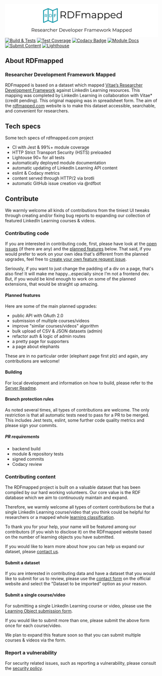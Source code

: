 [![RDfmapped](./server/assets/img/promo/rdfmapped_social_narrower.png)](https://rdfmapped.com)
[![Build & Tests](https://github.com/almasen/rdf-mapped/workflows/Build/badge.svg)](https://github.com/almasen/rdf-mapped/actions)
[![Test Coverage](https://img.shields.io/badge/dynamic/json?color=success&label=test%20coverage&query=%24.total.statements.pct&suffix=%25&url=https%3A%2F%2Fdev.rdfmapped.com%2Fcoverage%2Fcoverage-summary.json&logo=jest)](https://dev.rdfmapped.com/coverage)
[![Codacy Badge](https://app.codacy.com/project/badge/Grade/8f122bbf86794463b3b10f85bcf28249)](https://www.codacy.com?utm_source=github.com&amp;utm_medium=referral&amp;utm_content=almasen/rdf-mapped&amp;utm_campaign=Badge_Grade)
[![Module Docs](https://img.shields.io/badge/module-docs-informational?logo=node.js)](https://dev.rdfmapped.com/docs)
[![Submit Content](https://img.shields.io/badge/learning-submit%20content-informational?logo=linkedin)](https://rdfmapped.com/submit)
[![Lighthouse](https://img.shields.io/badge/Lighthouse-98.25%25-success?logo=Lighthouse)](https://googlechrome.github.io/lighthouse/viewer/?psiurl=https%3A%2F%2Frdfmapped.com%2F&strategy=desktop&category=performance&category=accessibility&category=best-practices&category=seo&category=pwa&utm_source=lh-chrome-ext#accessibility)

## About RDFmapped

### Researcher Development Framework Mapped

RDFmapped is based on a dataset which mapped [Vitae’s Researcher Development Framework](https://www.vitae.ac.uk/researchers-professional-development/about-the-vitae-researcher-development-framework/developing-the-vitae-researcher-development-framework "Vitae’s Researcher Development Framework") against LinkedIn Learning resources. This mapping was completed by LinkedIn Learning in collaboration with Vitae* (credit pending). This original mapping was in spreadsheet form. The aim of the [rdfmapped.com](https://rdfmapped.com) website is to make this dataset accessible, searchable, and convenient for researchers.

## Tech specs

Some tech specs of rdfmapped.com project

- CI with Jest & 99%+ module coverage
- HTTP Strict Transport Security (HSTS) preloaded
- Lightouse 90+ for all tests
- automatically deployed module documentation
- automatic updating of LinkedIn Learning API content
- eslint & Codacy metrics
- content served through HTTP/2 via brotli
- automatic GitHub issue creation via @rdfbot

## Contribute

We warmly welcome all kinds of contributions from the tiniest UI tweaks through creating and/or fixing bug reports to expanding our collection of featured LinkedIn Learning courses & videos.

### Contributing code

If you are interested in contributing code, first, please have look at the [open issues](https://github.com/almasen/rdf-mapped/issues) (if there are any) and the [planned features](#planned%20features) below. That said, if you would prefer to work on your own idea that's different from the planned upgrades, feel free to [create your own feature request issue](https://github.com/almasen/rdf-mapped/issues/new?assignees=&labels=&template=feature_request.md&title=).

Seriously, if you want to just change the padding of a div on a page, that's also fine! It will make me happy...especially since I'm not a frontend dev. But, if you would be kind enough to work on some of the planned extensions, that would be straight up amazing.

#### Planned features

Here are some of the main planned upgrades:

- public API with OAuth 2.0
- submission of multiple courses/videos
- improve "similar courses/videos" algorithm
- bulk upload of CSV & JSON datasets (admin)
- refactor auth & logic of admin routes
- a pretty page for supporters
- a page about elephants

These are in no particular order (elephant page first plz) and again, any contributions are welcome!

#### Building

For local development and information on how to build, please refer to the [Server Readme](./server/README.md).

#### Branch protection rules

As noted several times, all types of contributions are welcome. The only restriction is that all automatic tests need to pass for a PR to be merged. This includes Jest tests, eslint, some further code quality metrics and please sign your commits.

##### PR requirements

- backend build
- module & repository tests
- signed commits
- Codacy review

### Contributing content

The RDFmapped project is built on a valuable dataset that has been compiled by our hard working volunteers. Our core value is the RDF database which we aim to continuously maintain and expand.

Therefore, we warmly welcome all types of content contributions be that a single LinkedIn Learning course/video that you think could be helpful for researchers or a mapped whole [learning classification](https://docs.microsoft.com/en-us/linkedin/learning/reference/learningclassifications).

To thank you for your help, your name will be featured among our contributors (if you wish to disclose it) on the RDFmapped website based on the number of learning objects you have submitted.

If you would like to learn more about how you can help us expand our dataset, please [contact us](https://rdfmapped.com/contact).

#### Submit a dataset

If you are interested in contributing data and have a dataset that you would like to submit for us to review, please use the [contact form](https://rdfmapped.com/contact) on the official website and select the "Dataset to be imported" option as your reason.

#### Submit a single course/video

For submitting a single LinkedIn Learning course or video, please use the [Learning Object submission form](https://rdfmapped.com/submit).

If you would like to submit more than one, please submit the above form once for each course/video.

We plan to expand this feature soon so that you can submit multiple courses & videos via the form.

### Report a vulnerability

For security related issues, such as reporting a vulnerability, please consult the [security policy](https://github.com/almasen/rdf-mapped/security/policy).
